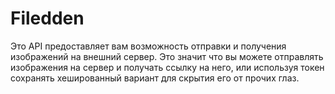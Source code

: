 # Filedden

Это API предоставляет вам возможность отправки и получения изображений на внешний сервер.
Это значит что вы можете отправлять изображения на сервер и получать ссылку на него, или используя токен сохранять хешированный вариант для скрытия его от прочих глаз.


